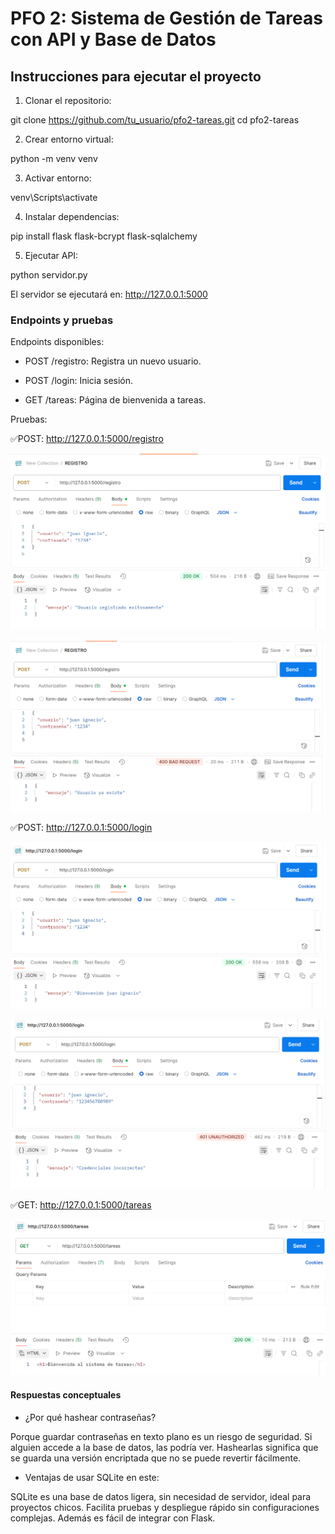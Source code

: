 # PFO 2: Sistema de Gestión de Tareas con API y Base de Datos

## Instrucciones para ejecutar el proyecto

1. Clonar el repositorio:

git clone https://github.com/tu_usuario/pfo2-tareas.git
cd pfo2-tareas

2. Crear entorno virtual:

python -m venv venv

3. Activar entorno:

venv\Scripts\activate

4. Instalar dependencias: 

pip install flask flask-bcrypt flask-sqlalchemy

5. Ejecutar API: 

python servidor.py

El servidor se ejecutará en: http://127.0.0.1:5000

### Endpoints y pruebas

Endpoints disponibles:

- POST /registro: Registra un nuevo usuario.

- POST /login: Inicia sesión.

- GET /tareas: Página de bienvenida a tareas.


Pruebas:

✅POST: http://127.0.0.1:5000/registro

![Registro exitoso](capturas/registroExitoso.png)

![Registro usuario existente](capturas/usuarioExiste.png)

✅POST: http://127.0.0.1:5000/login

![Login Exitoso](capturas/loginExitoso.png)

![Login fallido](capturas/credencialesIncorrectas.png)

✅GET: http://127.0.0.1:5000/tareas

![Tareas bienvenida](capturas/pantallaTareas.png)


#### Respuestas conceptuales

- ¿Por qué hashear contraseñas?

Porque guardar contraseñas en texto plano es un riesgo de seguridad. Si alguien accede a la base de datos, las podría ver. Hashearlas significa que se guarda una versión encriptada que no se puede revertir fácilmente.

- Ventajas de usar SQLite en este:

SQLite es una base de datos ligera, sin necesidad de servidor, ideal para proyectos chicos. Facilita pruebas y despliegue rápido sin configuraciones complejas. Además es fácil de integrar con Flask.





